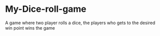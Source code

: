 # My-Dice-roll-game
A game where two player rolls a dice, the players who gets to the desired win point wins the game
